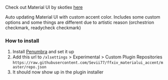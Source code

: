 Check out Material UI by skotlex [here](https://github.com/skotlex/ffxiv-material-ui)

Auto updating Material UI with custom accent color.
Includes some custom options and some things are different due to artistic reason (orchestrion checkmark, readycheck checkmark)

### How to install
1. Install [Penumbra](https://github.com/xivdev/Penumbra) and set it up
2. Add this url to `/xlsettings` > Experimental > Custom Plugin Repositories `https://raw.githubusercontent.com/Sevii77/ffxiv_materialui_accent/master/repo.json`
3. It should now show up in the plugin installer